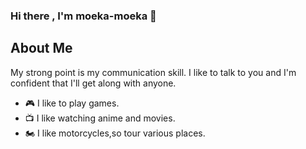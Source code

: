 ### Hi there , I'm moeka-moeka 👋

## About Me
My strong point is my communication skill.
I like to talk to you and I'm confident that I'll get along with anyone.

- 🎮 I like to play games.
- 📺 I like watching anime and movies.
- 🏍 I like motorcycles,so tour various places.
